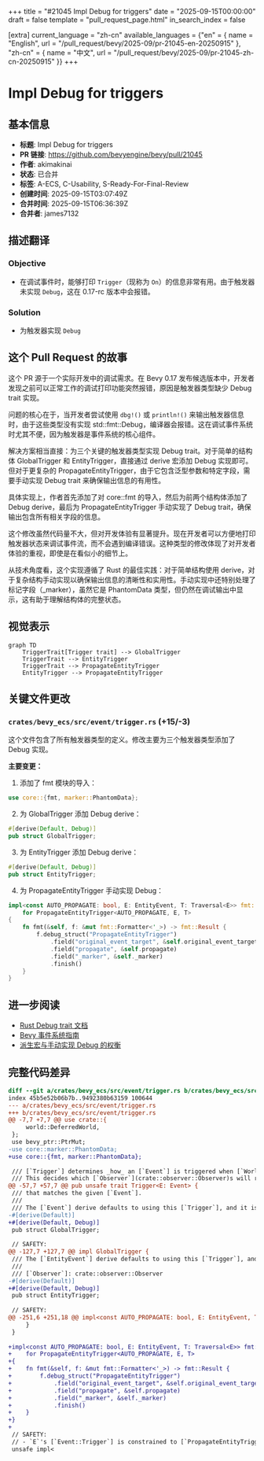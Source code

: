 +++
title = "#21045 Impl Debug for triggers"
date = "2025-09-15T00:00:00"
draft = false
template = "pull_request_page.html"
in_search_index = false

[extra]
current_language = "zh-cn"
available_languages = {"en" = { name = "English", url = "/pull_request/bevy/2025-09/pr-21045-en-20250915" }, "zh-cn" = { name = "中文", url = "/pull_request/bevy/2025-09/pr-21045-zh-cn-20250915" }}
+++

# Impl Debug for triggers

## 基本信息
- **标题**: Impl Debug for triggers
- **PR 链接**: https://github.com/bevyengine/bevy/pull/21045
- **作者**: akimakinai
- **状态**: 已合并
- **标签**: A-ECS, C-Usability, S-Ready-For-Final-Review
- **创建时间**: 2025-09-15T03:07:49Z
- **合并时间**: 2025-09-15T06:36:39Z
- **合并者**: james7132

## 描述翻译
### Objective
- 在调试事件时，能够打印 `Trigger`（现称为 `On`）的信息非常有用。由于触发器未实现 `Debug`，这在 0.17-rc 版本中会报错。

### Solution
- 为触发器实现 `Debug`

## 这个 Pull Request 的故事

这个 PR 源于一个实际开发中的调试需求。在 Bevy 0.17 发布候选版本中，开发者发现之前可以正常工作的调试打印功能突然报错，原因是触发器类型缺少 Debug trait 实现。

问题的核心在于，当开发者尝试使用 `dbg!()` 或 `println!()` 来输出触发器信息时，由于这些类型没有实现 std::fmt::Debug，编译器会报错。这在调试事件系统时尤其不便，因为触发器是事件系统的核心组件。

解决方案相当直接：为三个关键的触发器类型实现 Debug trait。对于简单的结构体 GlobalTrigger 和 EntityTrigger，直接通过 derive 宏添加 Debug 实现即可。但对于更复杂的 PropagateEntityTrigger，由于它包含泛型参数和特定字段，需要手动实现 Debug trait 来确保输出信息的有用性。

具体实现上，作者首先添加了对 core::fmt 的导入，然后为前两个结构体添加了 Debug derive，最后为 PropagateEntityTrigger 手动实现了 Debug trait，确保输出包含所有相关字段的信息。

这个修改虽然代码量不大，但对开发体验有显著提升。现在开发者可以方便地打印触发器状态来调试事件流，而不会遇到编译错误。这种类型的修改体现了对开发者体验的重视，即使是在看似小的细节上。

从技术角度看，这个实现遵循了 Rust 的最佳实践：对于简单结构使用 derive，对于复杂结构手动实现以确保输出信息的清晰性和实用性。手动实现中还特别处理了标记字段（_marker），虽然它是 PhantomData 类型，但仍然在调试输出中显示，这有助于理解结构体的完整状态。

## 视觉表示

```mermaid
graph TD
    TriggerTrait[Trigger trait] --> GlobalTrigger
    TriggerTrait --> EntityTrigger
    TriggerTrait --> PropagateEntityTrigger
    EntityTrigger --> PropagateEntityTrigger
```

## 关键文件更改

### `crates/bevy_ecs/src/event/trigger.rs` (+15/-3)

这个文件包含了所有触发器类型的定义。修改主要为三个触发器类型添加了 Debug 实现。

**主要变更：**

1. 添加了 fmt 模块的导入：
```rust
use core::{fmt, marker::PhantomData};
```

2. 为 GlobalTrigger 添加 Debug derive：
```rust
#[derive(Default, Debug)]
pub struct GlobalTrigger;
```

3. 为 EntityTrigger 添加 Debug derive：
```rust
#[derive(Default, Debug)]
pub struct EntityTrigger;
```

4. 为 PropagateEntityTrigger 手动实现 Debug：
```rust
impl<const AUTO_PROPAGATE: bool, E: EntityEvent, T: Traversal<E>> fmt::Debug
    for PropagateEntityTrigger<AUTO_PROPAGATE, E, T>
{
    fn fmt(&self, f: &mut fmt::Formatter<'_>) -> fmt::Result {
        f.debug_struct("PropagateEntityTrigger")
            .field("original_event_target", &self.original_event_target)
            .field("propagate", &self.propagate)
            .field("_marker", &self._marker)
            .finish()
    }
}
```

## 进一步阅读

- [Rust Debug trait 文档](https://doc.rust-lang.org/std/fmt/trait.Debug.html)
- [Bevy 事件系统指南](https://bevyengine.org/learn/books/0.17/programming/events)
- [派生宏与手动实现 Debug 的权衡](https://doc.rust-lang.org/rust-by-example/trait/derive.html)

## 完整代码差异
```diff
diff --git a/crates/bevy_ecs/src/event/trigger.rs b/crates/bevy_ecs/src/event/trigger.rs
index 45b5e52b06b7b..9492380b63159 100644
--- a/crates/bevy_ecs/src/event/trigger.rs
+++ b/crates/bevy_ecs/src/event/trigger.rs
@@ -7,7 +7,7 @@ use crate::{
     world::DeferredWorld,
 };
 use bevy_ptr::PtrMut;
-use core::marker::PhantomData;
+use core::{fmt, marker::PhantomData};
 
 /// [`Trigger`] determines _how_ an [`Event`] is triggered when [`World::trigger`](crate::world::World::trigger) is called.
 /// This decides which [`Observer`](crate::observer::Observer)s will run, what data gets passed to them, and the order they will
@@ -57,7 +57,7 @@ pub unsafe trait Trigger<E: Event> {
 /// that matches the given [`Event`].
 ///
 /// The [`Event`] derive defaults to using this [`Trigger`], and it is usable for any [`Event`] type.
-#[derive(Default)]
+#[derive(Default, Debug)]
 pub struct GlobalTrigger;
 
 // SAFETY:
@@ -127,7 +127,7 @@ impl GlobalTrigger {
 /// The [`EntityEvent`] derive defaults to using this [`Trigger`], and it is usable for any [`EntityEvent`] type.
 ///
 /// [`Observer`]: crate::observer::Observer
-#[derive(Default)]
+#[derive(Default, Debug)]
 pub struct EntityTrigger;
 
 // SAFETY:
@@ -251,6 +251,18 @@ impl<const AUTO_PROPAGATE: bool, E: EntityEvent, T: Traversal<E>> Default
     }
 }
 
+impl<const AUTO_PROPAGATE: bool, E: EntityEvent, T: Traversal<E>> fmt::Debug
+    for PropagateEntityTrigger<AUTO_PROPAGATE, E, T>
+{
+    fn fmt(&self, f: &mut fmt::Formatter<'_>) -> fmt::Result {
+        f.debug_struct("PropagateEntityTrigger")
+            .field("original_event_target", &self.original_event_target)
+            .field("propagate", &self.propagate)
+            .field("_marker", &self._marker)
+            .finish()
+    }
+}
+
 // SAFETY:
 // - `E`'s [`Event::Trigger`] is constrained to [`PropagateEntityTrigger<E>`]
 unsafe impl<
```